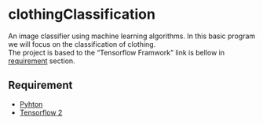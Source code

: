 # clothingClassification
An image classifier using machine learning algorithms. In this basic program we will focus on the classification of clothing.  
The project is based to the <q>Tensorflow Framwork</q> link is bellow in [requirement](https://github.com/faouziMohamed/clothingClassification/blob/master/README.md#requirement) section.  
## Requirement 
- [Pyhton](https://www.python.org/downloads/)
- [<span title="Download and install Tensorflow library">Tensorflow</span> 2](https://www.tensorflow.org/install)

#

